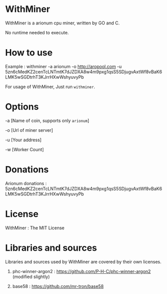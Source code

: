 # WithMiner

WithMiner is a arionum cpu miner, written by GO and C.

No runtime needed to execute.


# How to use

Example : withminer -a arionum -o http://aropool.com -u 5zn6cMedKZ2cenTcLNTmtK7dJZDXA8w4m9pxg1qsS5SDjugvAxtWf8vBaK6LMK5wSGDtrhT3KJrrHXwWshyuvyPb

For usage of WithMiner, Just run `withminer`.


# Options

  -a [Name of coin, supports only `arionum`]
  
  -o [Url of miner server]
  
  -u [Your address]
  
  -w [Worker Count]


# Donations

Arionum donations : 5zn6cMedKZ2cenTcLNTmtK7dJZDXA8w4m9pxg1qsS5SDjugvAxtWf8vBaK6LMK5wSGDtrhT3KJrrHXwWshyuvyPb


# License

WithMiner : The MIT License


# Libraries and sources
 
Libraries and sources used by WithMiner are covered by their own licenses.

1. phc-winner-argon2 : https://github.com/P-H-C/phc-winner-argon2 (modified slightly)

2. base58 : https://github.com/mr-tron/base58


